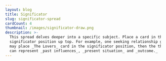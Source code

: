 ```yaml
---
layout: blog
title: Significator
slug: significator-spread
cardCount: 4
thumbnail: /images/significator-draw.png
description: >-
  This spread delves deeper into a specific subject. Place a card in the
  significator position up top. For example, one seeking relationship guidance
  may place _The Lovers_ card in the significator position, then the three cards
  can represent _past influences_, _present situation_ and _outcome._
---
```


